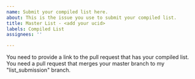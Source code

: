 ```yaml
---
name: Submit your compiled list here.
about: This is the issue you use to submit your compiled list.
title: Master List - <add your ucid>
labels: Compiled List
assignees: ''

---
```


You need to provide a link to the pull request that has your compiled list. You need a pull request that merges your master branch to my "list_submission" branch.
